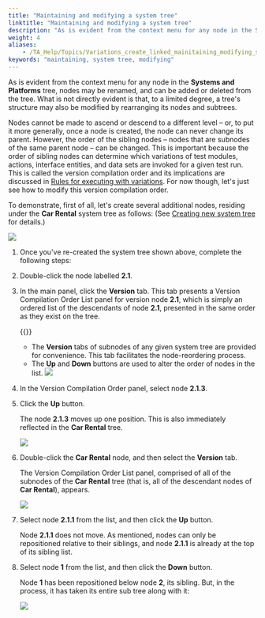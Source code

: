 ```yaml
--- 
title: "Maintaining and modifying a system tree"
linktitle: "Maintaining and modifying a system tree"
description: "As is evident from the context menu for any node in the Systems and Platforms tree, nodes may be renamed, and can be added or deleted from the tree. What is not directly evident is that, to a limited degree, a tree's structure may also be modified by rearranging its nodes and subtrees."
weight: 4
aliases: 
    - /TA_Help/Topics/Variations_create_linked_mainitaining_modifying_system_tree.html
keywords: "maintaining, system tree, modifying"
---
```


As is evident from the context menu for any node in the **Systems and Platforms** tree, nodes may be renamed, and can be added or deleted from the tree. What is not directly evident is that, to a limited degree, a tree's structure may also be modified by rearranging its nodes and subtrees.

Nodes cannot be made to ascend or descend to a different level – or, to put it more generally, once a node is created, the node can never change its parent. However, the order of the sibling nodes – nodes that are subnodes of the same parent node – can be changed. This is important because the order of sibling nodes can determine which variations of test modules, actions, interface entities, and data sets are invoked for a given test run. This is called the version compilation order and its implications are discussed in [Rules for executing with variations](/TA_Help/Topics/Variations_rules_executing.html). For now though, let's just see how to modify this version compilation order.

To demonstrate, first of all, let's create several additional nodes, residing under the **Car Rental** system tree as follows: \(See [Creating new system tree](/TA_Help/Topics/Variations_create_linked_create_system_tree.html) for details.\)

![](/images/TA_Help/Images/ug_systemtree11.png)

1.  Once you've re-created the system tree shown above, complete the following steps:
2.  Double-click the node labelled **2.1**.

3.  In the main panel, click the **Version** tab. This tab presents a Version Compilation Order List panel for version node **2.1**, which is simply an ordered list of the descendants of node **2.1**, presented in the same order as they exist on the tree.

    {{<note>}}

    -   The **Version** tabs of subnodes of any given system tree are provided for convenience. This tab facilitates the node-reordering process.
    -   The **Up** and **Down** buttons are used to alter the order of nodes in the list.
    ![](/images/TA_Help/Images/ug_systemtree24.png)

4.  In the Version Compilation Order panel, select node **2.1.3**.

5.  Click the **Up** button.

    The node **2.1.3** moves up one position. This is also immediately reflected in the **Car Rental** tree.

    ![](/images/TA_Help/Images/ug_systemtree13.png)

6.  Double-click the **Car Rental** node, and then select the **Version** tab.

    The Version Compilation Order List panel, comprised of all of the subnodes of the **Car Rental** tree \(that is, all of the descendant nodes of **Car Rental**\), appears.

    ![](/images/TA_Help/Images/ug_systemtree14.png)

7.  Select node **2.1.1** from the list, and then click the **Up** button.

    Node **2.1.1** does not move. As mentioned, nodes can only be repositioned relative to their siblings, and node **2.1.1** is already at the top of its sibling list.

8.  Select node **1** from the list, and then click the **Down** button.

    Node **1** has been repositioned below node **2**, its sibling. But, in the process, it has taken its entire sub tree along with it:

    ![](/images/TA_Help/Images/ug_systemtree15.png)



